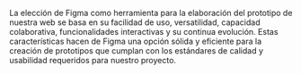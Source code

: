 La elección de Figma como herramienta para la elaboración del prototipo de nuestra web se basa en su facilidad de uso, versatilidad, capacidad colaborativa, funcionalidades interactivas y su continua evolución. Estas características hacen de Figma una opción sólida y eficiente para la creación de prototipos que cumplan con los estándares de calidad y usabilidad requeridos para nuestro proyecto.

